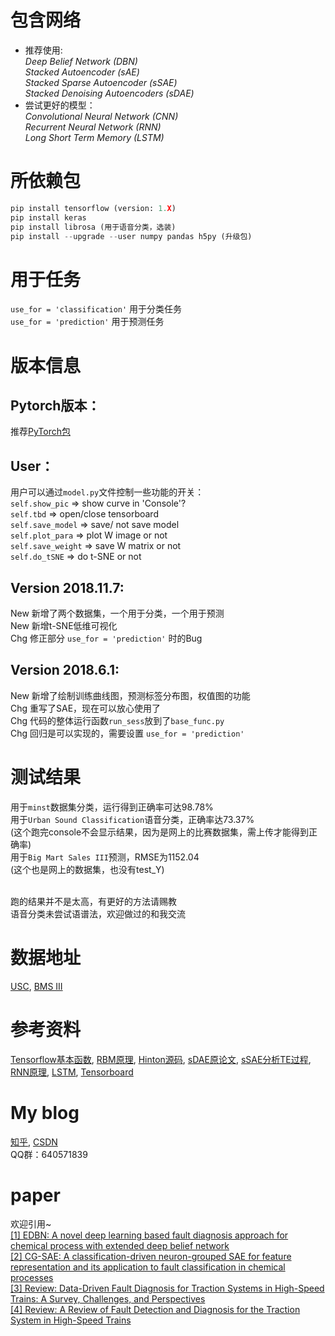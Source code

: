 # 包含网络
- 推荐使用: </br>
*Deep Belief Network (DBN)*  </br>
*Stacked Autoencoder (sAE)* </br>
*Stacked Sparse Autoencoder (sSAE)* </br>
*Stacked Denoising Autoencoders (sDAE)* </br>
- 尝试更好的模型：</br>
*Convolutional Neural Network (CNN)* </br>
*Recurrent Neural Network (RNN)* </br>
*Long Short Term Memory (LSTM)* </br>
# 所依赖包
```python
pip install tensorflow (version: 1.X)
pip install keras
pip install librosa (用于语音分类，选装)
pip install --upgrade --user numpy pandas h5py (升级包)
```
# 用于任务
`use_for = 'classification'` 用于分类任务 </br>
`use_for = 'prediction'` 用于预测任务 </br>

# 版本信息
## Pytorch版本：
推荐[PyTorch包](https://github.com/fuzimaoxinan/torch-fuzz) </br>

## User：
用户可以通过`model.py`文件控制一些功能的开关： </br>
`self.show_pic` => show curve in 'Console'? </br>
`self.tbd` => open/close tensorboard </br>
`self.save_model` => save/ not save model </br>
`self.plot_para` => plot W image or not </br>
`self.save_weight` => save W matrix or not </br>
`self.do_tSNE` => do t-SNE or not

## Version 2018.11.7:
New 新增了两个数据集，一个用于分类，一个用于预测 </br>
New 新增t-SNE低维可视化 </br>
Chg 修正部分 `use_for = 'prediction'` 时的Bug

## Version 2018.6.1:
New 新增了绘制训练曲线图，预测标签分布图，权值图的功能 </br>
Chg 重写了SAE，现在可以放心使用了 </br>
Chg 代码的整体运行函数`run_sess`放到了`base_func.py` </br>
Chg 回归是可以实现的，需要设置 `use_for = 'prediction'`

# 测试结果
用于`minst`数据集分类，运行得到正确率可达98.78% </br>
用于`Urban Sound Classification`语音分类，正确率达73.37% </br>
(这个跑完console不会显示结果，因为是网上的比赛数据集，需上传才能得到正确率)</br>
用于`Big Mart Sales III`预测，RMSE为1152.04 </br>
(这个也是网上的数据集，也没有test_Y)</br></br>

跑的结果并不是太高，有更好的方法请赐教 </br>
语音分类未尝试语谱法，欢迎做过的和我交流 </br>

# 数据地址
[USC](https://datahack.analyticsvidhya.com/contest/practice-problem-urban-sound-classification/), 
[BMS III](https://datahack.analyticsvidhya.com/contest/practice-problem-big-mart-sales-iii/) 

# 参考资料
[Tensorflow基本函数](http://www.cnblogs.com/wuzhitj/p/6431381.html), 
[RBM原理](https://blog.csdn.net/itplus/article/details/19168937), 
[Hinton源码](http://www.cs.toronto.edu/~hinton/MatlabForSciencePaper.html), 
[sDAE原论文](http://www.jmlr.org/papers/volume11/vincent10a/vincent10a.pdf), 
[sSAE分析TE过程](https://www.sciencedirect.com/science/article/pii/S0169743917302496), 
[RNN原理](https://zhuanlan.zhihu.com/p/28054589), 
[LSTM](https://www.jianshu.com/p/9dc9f41f0b29), 
[Tensorboard](https://blog.csdn.net/sinat_33761963/article/details/62433234) 

# My blog
[知乎](https://www.zhihu.com/people/fu-zi-36-41/posts), 
[CSDN](https://blog.csdn.net/fuzimango/article/list/) </br>
QQ群：640571839

# paper
欢迎引用~</br>
[[1] EDBN: A novel deep learning based fault diagnosis approach for chemical process with extended deep belief network](https://www.sciencedirect.com/science/article/pii/S0019057819302903?via%3Dihub) </br>
[[2] CG-SAE: A classification-driven neuron-grouped SAE for feature representation and its application to fault classification in chemical processes](https://www.sciencedirect.com/science/article/pii/S0950705121006122) </br>
[[3] Review: Data-Driven Fault Diagnosis for Traction Systems in High-Speed Trains: A Survey, Challenges, and Perspectives](https://ieeexplore.ieee.org/abstract/document/9237134?casa_token=s5x0G5FMme0AAAAA:DuVqfDrkdk06Vgzx_mw1LW-QRVTHMje-3Yvf8p8-uoRPLIft02J48fkObFy_tj0yHznVbYKu) </br>
[[4] Review: A Review of Fault Detection and Diagnosis for the Traction System in High-Speed Trains](https://ieeexplore.ieee.org/abstract/document/8654208?casa_token=GLx56ooTyeAAAAAA:Csb_mMFIUGBAqbs30ozzKZMC9OYlT4klWmC-m9Xa_qIjuezRaA6kqpAGqjfugGbYIWtPFZYW) </br>
